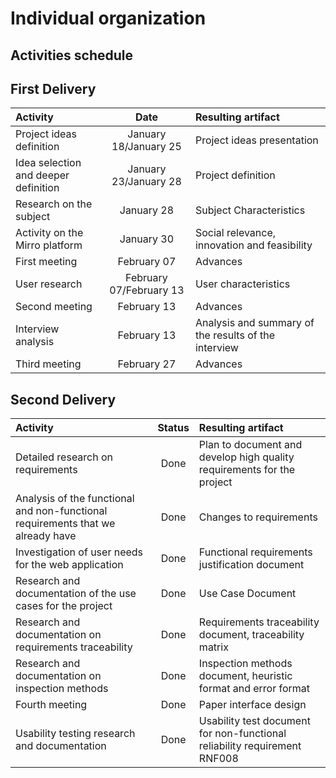# Individual organization

## Activities schedule

## First Delivery

| Activity                                               | Date       | Resulting artifact                                       |
| :----------------------------------------------------- | :---------:| :------------------------------------------------------ |
| Project ideas definition                               | January 18/January 25| Project ideas presentation                    |
| Idea selection and deeper definition                   | January 23/January 28| Project definition                      |
| Research on the subject                                | January 28 | Subject Characteristics                                                        |
| Activity on the Mirro platform                         | January 30 | Social relevance, innovation and feasibility            |
| First meeting                                          | February 07| Advances                                                |
| User research                                          | February 07/February 13| User characteristics                         |
| Second meeting                                         | February 13| Advances                                                |
| Interview analysis                                     | February 13| Analysis and summary of the results of the interview    |
| Third meeting                                          | February 27| Advances                                                |


## Second Delivery

| Activity                                               | Status      | Resulting artifact                                       |
| :----------------------------------------------------- | :---------:| :------------------------------------------------------ |
| Detailed research on requirements              | Done| Plan to document and develop high quality requirements for the project                  |
|Analysis of the functional and non-functional requirements that we already have | Done | Changes to requirements                                                       |
| Investigation of user needs for the web application                                 | Done   | Functional requirements justification document|
| Research and documentation of the use cases for the project       | Done | Use Case Document            |
| Research and documentation on requirements traceability                             | Done| Requirements traceability document, traceability matrix                                                |
| Research and documentation on inspection methods  | Done | Inspection methods document, heuristic format and error format         |
| Fourth meeting                                         | Done | Paper interface design                                                |
| Usability testing research and documentation                                     | Done| Usability test document for non-functional reliability requirement RNF008 |
